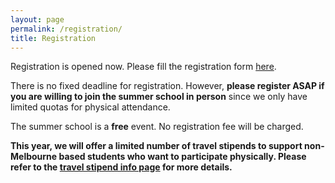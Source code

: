 ```yaml
---
layout: page
permalink: /registration/
title: Registration
---
```


Registration is opened now. Please fill the registration form [here](https://docs.google.com/forms/d/e/1FAIpQLSebXDTnNW0-U0-m8mkboRMWV1nBelzp54maBGmoiVkOMXWg2Q/viewform).

There is no fixed deadline for registration. However, **please register ASAP if you are willing to join the summer school in person** since we only have limited quotas for physical attendance.

The summer school is a **free** event. No registration fee will be charged.

**This year, we will offer a limited number of travel stipends to support non-Melbourne based students who want to participate physically. Please refer to the [travel stipend info page](https://acesummerschool.github.io/stipend/) for more details.**

